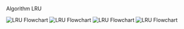 Algorithm LRU

![LRU Flowchart](../images/1.png)
![LRU Flowchart](../images/2.png)
![LRU Flowchart](../images/3.png)
![LRU Flowchart](../images/4.png)
